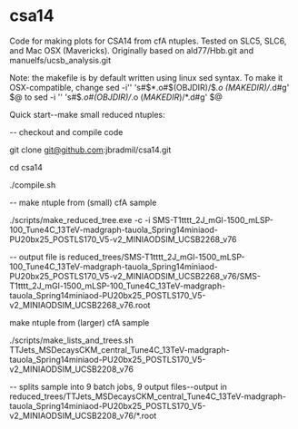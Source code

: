 csa14
=====

Code for making plots for CSA14 from cfA ntuples.  Tested on SLC5, SLC6, and Mac OSX (Mavericks). Originally based on ald77/Hbb.git and manuelfs/ucsb_analysis.git

Note: the makefile is by default written using linux sed syntax.  To
make it OSX-compatible, change
	sed -i'' 's#$*.o#$(OBJDIR)/$*.o $(MAKEDIR)/$*.d#g' $@
to
	sed -i '' 's#$*.o#$(OBJDIR)/$*.o $(MAKEDIR)/$*.d#g' $@

Quick start--make small reduced ntuples:

-- checkout and compile code

git clone git@github.com:jbradmil/csa14.git

cd csa14

./compile.sh

-- make ntuple from (small) cfA sample

./scripts/make_reduced_tree.exe -c -i SMS-T1tttt_2J_mGl-1500_mLSP-100_Tune4C_13TeV-madgraph-tauola_Spring14miniaod-PU20bx25_POSTLS170_V5-v2_MINIAODSIM_UCSB2268_v76

-- output file is reduced_trees/SMS-T1tttt_2J_mGl-1500_mLSP-100_Tune4C_13TeV-madgraph-tauola_Spring14miniaod-PU20bx25_POSTLS170_V5-v2_MINIAODSIM_UCSB2268_v76/SMS-T1tttt_2J_mGl-1500_mLSP-100_Tune4C_13TeV-madgraph-tauola_Spring14miniaod-PU20bx25_POSTLS170_V5-v2_MINIAODSIM_UCSB2268_v76.root

make ntuple from (larger) cfA sample

./scripts/make_lists_and_trees.sh TTJets_MSDecaysCKM_central_Tune4C_13TeV-madgraph-tauola_Spring14miniaod-PU20bx25_POSTLS170_V5-v2_MINIAODSIM_UCSB2208_v76

-- splits sample into 9 batch jobs, 9 output files--output in reduced_trees/TTJets_MSDecaysCKM_central_Tune4C_13TeV-madgraph-tauola_Spring14miniaod-PU20bx25_POSTLS170_V5-v2_MINIAODSIM_UCSB2208_v76/*.root
